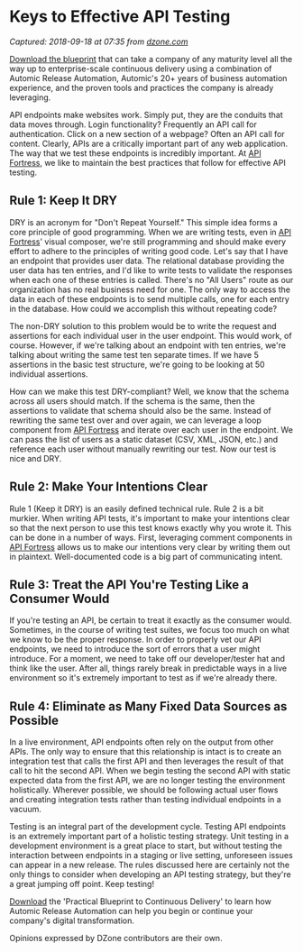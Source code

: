 # Keys to Effective API Testing

_Captured: 2018-09-18 at 07:35 from [dzone.com](https://dzone.com/articles/keys-to-effective-api-testing?edition=397198&utm_source=Daily%20Digest&utm_medium=email&utm_campaign=Daily%20Digest%202018-09-17)_

[Download the blueprint](https://dzone.com/go?i=228233&u=https%3A%2F%2Foffers.automic.com%2Fblueprint-to-continuous-delivery-with-automic-release-automation%3Futm_campaign%3DAMER%252520Online%252520Syndication%252520DZone%252520Platinum%252520Sponsorship%252520Ads%252520JULY-2017%26utm_source%3DDzone%252520Ads%26utm_medium%3DBlueprint%252520to%252520CD) that can take a company of any maturity level all the way up to enterprise-scale continuous delivery using a combination of Automic Release Automation, Automic's 20+ years of business automation experience, and the proven tools and practices the company is already leveraging.

API endpoints make websites work. Simply put, they are the conduits that data moves through. Login functionality? Frequently an API call for authentication. Click on a new section of a webpage? Often an API call for content. Clearly, APIs are a critically important part of any web application. The way that we test these endpoints is incredibly important. At [API Fortress](https://apifortress.com), we like to maintain the best practices that follow for effective API testing.

## **Rule 1: Keep It DRY**

DRY is an acronym for "Don't Repeat Yourself." This simple idea forms a core principle of good programming. When we are writing tests, even in [API Fortress](https://apifortress.com)' visual composer, we're still programming and should make every effort to adhere to the principles of writing good code. Let's say that I have an endpoint that provides user data. The relational database providing the user data has ten entries, and I'd like to write tests to validate the responses when each one of these entries is called. There's no "All Users" route as our organization has no real business need for one. The only way to access the data in each of these endpoints is to send multiple calls, one for each entry in the database. How could we accomplish this without repeating code?

The non-DRY solution to this problem would be to write the request and assertions for each individual user in the user endpoint. This would work, of course. However, if we're talking about an endpoint with ten entries, we're talking about writing the same test ten separate times. If we have 5 assertions in the basic test structure, we're going to be looking at 50 individual assertions.

How can we make this test DRY-compliant? Well, we know that the schema across all users should match. If the schema is the same, then the assertions to validate that schema should also be the same. Instead of rewriting the same test over and over again, we can leverage a loop component from [API Fortress](https://apifortress.com) and iterate over each user in the endpoint. We can pass the list of users as a static dataset (CSV, XML, JSON, etc.) and reference each user without manually rewriting our test. Now our test is nice and DRY.

## **Rule 2: Make Your Intentions Clear**

Rule 1 (Keep it DRY) is an easily defined technical rule. Rule 2 is a bit murkier. When writing API tests, it's important to make your intentions clear so that the next person to use this test knows exactly why you wrote it. This can be done in a number of ways. First, leveraging comment components in [API Fortress](https://apifortress.com) allows us to make our intentions very clear by writing them out in plaintext. Well-documented code is a big part of communicating intent.

## **Rule 3: Treat the API You're Testing Like a Consumer Would**

If you're testing an API, be certain to treat it exactly as the consumer would. Sometimes, in the course of writing test suites, we focus too much on what we know to be the proper response. In order to properly vet our API endpoints, we need to introduce the sort of errors that a user might introduce. For a moment, we need to take off our developer/tester hat and think like the user. After all, things rarely break in predictable ways in a live environment so it's extremely important to test as if we're already there.

## **Rule 4: Eliminate as Many Fixed Data Sources as Possible**

In a live environment, API endpoints often rely on the output from other APIs. The only way to ensure that this relationship is intact is to create an integration test that calls the first API and then leverages the result of that call to hit the second API. When we begin testing the second API with static expected data from the first API, we are no longer testing the environment holistically. Wherever possible, we should be following actual user flows and creating integration tests rather than testing individual endpoints in a vacuum.

Testing is an integral part of the development cycle. Testing API endpoints is an extremely important part of a holistic testing strategy. Unit testing in a development environment is a great place to start, but without testing the interaction between endpoints in a staging or live setting, unforeseen issues can appear in a new release. The rules discussed here are certainly not the only things to consider when developing an API testing strategy, but they're a great jumping off point. Keep testing!

[Download](https://dzone.com/go?i=228234&u=https%3A%2F%2Foffers.automic.com%2Fblueprint-to-continuous-delivery-with-automic-release-automation%3Futm_campaign%3DAMER%252520Online%252520Syndication%252520DZone%252520Platinum%252520Sponsorship%252520Ads%252520JULY-2017%26utm_source%3DDzone%252520Ads%26utm_medium%3DBlueprint%252520to%252520CD) the 'Practical Blueprint to Continuous Delivery' to learn how Automic Release Automation can help you begin or continue your company's digital transformation.

Opinions expressed by DZone contributors are their own.
